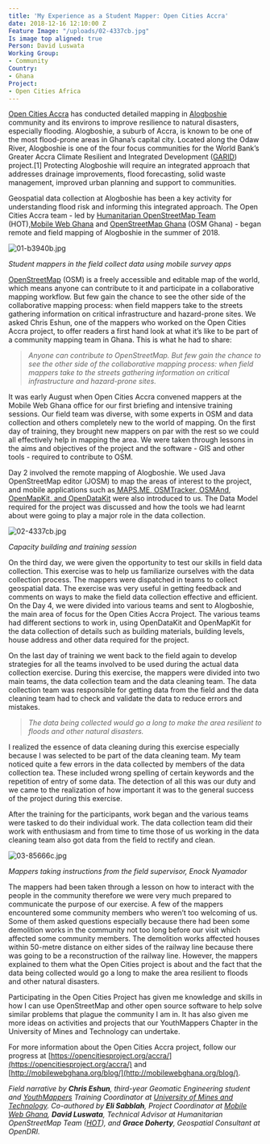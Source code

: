 ```yaml
---
title: 'My Experience as a Student Mapper: Open Cities Accra'
date: 2018-12-16 12:10:00 Z
Feature Image: "/uploads/02-4337cb.jpg"
Is image top aligned: true
Person: David Luswata
Working Group:
- Community
Country:
- Ghana
Project:
- Open Cities Africa
---
```


[Open Cities Accra](https://opencitiesproject.org/accra/) has conducted detailed mapping in [Alogboshie](https://www.openstreetmap.org/#map=15/5.6329/-0.2357) community and its environs to improve resilience to natural disasters, especially flooding. Alogboshie, a suburb of Accra, is known to be one of the most flood-prone areas in Ghana’s capital city. Located along the Odaw River, Alogboshie is one of the four focus communities for the World Bank’s Greater Accra Climate Resilient and Integrated Development ([GARID](http://projects.worldbank.org/P164330?lang=en)) project.\[1\] Protecting Alogboshie will require an integrated approach that addresses drainage improvements, flood forecasting, solid waste management, improved urban planning and support to communities.

Geospatial data collection at Alogboshie has been a key activity for understanding flood risk and informing this integrated approach. The Open Cities Accra team - led by [Humanitarian OpenStreetMap Team](https://www.hotosm.org/) (HOT),[Mobile Web Ghana](http://mobilewebghana.org/) and [OpenStreetMap Ghana](http://osmghana.org) (OSM Ghana) - began remote and field mapping of Alogboshie in the summer of 2018.

![01-b3940b.jpg](/uploads/01-b3940b.jpg)

*Student mappers in the field collect data using mobile survey apps*

[OpenStreetMap](https://www.openstreetmap.org/) (OSM) is a freely accessible and editable map of the world, which means anyone can contribute to it and participate in a collaborative mapping workflow. But few gain the chance to see the other side of the collaborative mapping process: when field mappers take to the streets gathering information on critical infrastructure and hazard-prone sites. We asked Chris Eshun, one of the mappers who worked on the Open Cities Accra project, to offer readers a first hand look at what it’s like to be part of a community mapping team in Ghana. This is what he had to share:

> *Anyone can contribute to OpenStreetMap. But few gain the chance to see the other side of the collaborative mapping process: when field mappers take to the streets gathering information on critical infrastructure and hazard-prone sites.*

It was early August when Open Cities Accra convened mappers at the Mobile Web Ghana office for our first briefing and intensive training sessions. Our field team was diverse, with some experts in OSM and data collection and others completely new to the world of mapping. On the first day of training, they brought new mappers on par with the rest so we could all effectively help in mapping the area. We were taken through lessons in the aims and objectives of the project and the software - GIS and other tools - required to contribute to OSM.

Day 2 involved the remote mapping of Alogboshie. We used Java OpenStreetMap editor (JOSM) to map the areas of interest to the project, and mobile applications such as[ MAPS.ME](https://maps.me/),[ OSMTracker](https://wiki.openstreetmap.org/wiki/OSMTracker_(Android)),[ OSMAnd](https://osmand.net/),[ OpenMapKit](http://openmapkit.org/),[ and OpenDataKit](https://opendatakit.org/) were also introduced to us. The Data Model required for the project was discussed and how the tools we had learnt about were going to play a major role in the data collection.

![02-4337cb.jpg](/uploads/02-4337cb.jpg)

*Capacity building and training session*

On the third day, we were given the opportunity to test our skills in field data collection. This exercise was to help us familiarize ourselves with the data collection process. The mappers were dispatched in teams to collect geospatial data. The exercise was very useful in getting feedback and comments on ways to make the field data collection effective and efficient. On the Day 4, we were divided into various teams and sent to Alogboshie, the main area of focus for the Open Cities Accra Project. The various teams had different sections to work in, using OpenDataKit and OpenMapKit for the data collection of details such as building materials, building levels, house address and other data required for the project.

On the last day of training we went back to the field again to develop strategies for all the teams involved to be used during the actual data collection exercise. During this exercise, the mappers were divided into two main teams, the data collection team and the data cleaning team. The data collection team was responsible for getting data from the field and the data cleaning team had to check and validate the data to reduce errors and mistakes.

> *The data being collected would go a long to make the area resilient to floods and other natural disasters.*

I realized the essence of data cleaning during this exercise especially because I was selected to be part of the data cleaning team. My team noticed quite a few errors in the data collected by members of the data collection tea. These included wrong spelling of certain keywords and the repetition of entry of some data. The detection of all this was our duty and we came to the realization of how important it was to the general success of the project during this exercise. 

After the training for the participants, work began and the various teams were tasked to do their individual work. The data collection team did their work with enthusiasm and from time to time those of us working in the data cleaning team also got data from the field to rectify and clean.

![03-85666c.jpg](/uploads/03-85666c.jpg)

*Mappers taking instructions from the field supervisor, Enock Nyamador*

The mappers had been taken through a lesson on how to interact with the people in the community therefore we were very much prepared to communicate the purpose of our exercise. A few of the mappers encountered some community members who weren’t too welcoming of us. Some of them asked questions especially because there had been some demolition works in the community not too long before our visit which affected some community members. The demolition works affected houses within 50-metre distance on either sides of the railway line because there was going to be a reconstruction of the railway line. However, the mappers explained to them what the Open Cities project is about and the fact that the data being collected would go a long to make the area resilient to floods and other natural disasters.

Participating in the Open Cities Project has given me knowledge and skills in how I can use OpenStreetMap and other open source software to help solve similar problems that plague the community I am in. It has also given me more ideas on activities and projects that our YouthMappers Chapter in the University of Mines and Technology can undertake.

For more information about the Open Cities Accra project, follow our progress at [https://opencitiesproject.org/accra/](https://opencitiesproject.org/accra/) and [http://mobilewebghana.org/blog/](http://mobilewebghana.org/blog/).

*Field narrative by **Chris Eshun**, third-year Geomatic Engineering student and [YouthMappers](http://youthmappers.org/) Training Coordinator at [University of Mines and Technology](https://www.umat.edu.gh/Home/). Co-authored by **Eli Sabblah**, Project Coordinator at [Mobile Web Ghana](http://mobilewebghana.org/), **David Luswata**, Technical Advisor at Humanitarian OpenStreetMap Team ([HOT](http://hotosm.org/)), and **Grace Doherty**, Geospatial Consultant at OpenDRI.*
